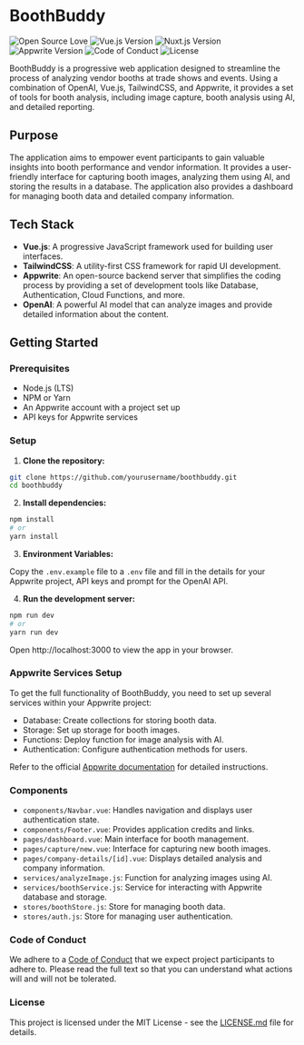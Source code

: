 # BoothBuddy

![Open Source Love](https://badges.frapsoft.com/os/v1/open-source.svg?v=103)
![Vue.js Version](https://img.shields.io/badge/vue.js-3.x-brightgreen.svg)
![Nuxt.js Version](https://img.shields.io/badge/nuxt.js-3.x-00b0f4.svg)
![Appwrite Version](https://img.shields.io/badge/appwrite-13.x-ff69b4.svg)
![Code of Conduct](https://img.shields.io/badge/code%20of%20conduct-contributor%20covenant-ff69b4.svg)
![License](https://img.shields.io/badge/license-MIT-blue.svg)

BoothBuddy is a progressive web application designed to streamline the process of analyzing vendor booths at trade shows and events. Using a combination of OpenAI, Vue.js, TailwindCSS, and Appwrite, it provides a set of tools for booth analysis, including image capture, booth analysis using AI, and detailed reporting.

## Purpose

The application aims to empower event participants to gain valuable insights into booth performance and vendor information. It provides a user-friendly interface for capturing booth images, analyzing them using AI, and storing the results in a database. The application also provides a dashboard for managing booth data and detailed company information.

## Tech Stack

- **Vue.js**: A progressive JavaScript framework used for building user interfaces.
- **TailwindCSS**: A utility-first CSS framework for rapid UI development.
- **Appwrite**: An open-source backend server that simplifies the coding process by providing a set of development tools like Database, Authentication, Cloud Functions, and more.
- **OpenAI**: A powerful AI model that can analyze images and provide detailed information about the content.

## Getting Started

### Prerequisites

- Node.js (LTS)
- NPM or Yarn
- An Appwrite account with a project set up
- API keys for Appwrite services

### Setup

1. **Clone the repository:**

```bash
git clone https://github.com/yourusername/boothbuddy.git
cd boothbuddy
```

2. **Install dependencies:**

```bash
npm install
# or
yarn install
```

3. **Environment Variables:**

Copy the `.env.example` file to a `.env` file and fill in the details for your Appwrite project, API keys and prompt for the OpenAI API.

4. **Run the development server:**

```bash
npm run dev
# or
yarn run dev
```

Open http://localhost:3000 to view the app in your browser.

### Appwrite Services Setup

To get the full functionality of BoothBuddy, you need to set up several services within your Appwrite project:

* Database: Create collections for storing booth data.
* Storage: Set up storage for booth images.
* Functions: Deploy function for image analysis with AI.
* Authentication: Configure authentication methods for users.

Refer to the official [Appwrite documentation](https://appwrite.io/docs) for detailed instructions.

### Components

* `components/Navbar.vue`: Handles navigation and displays user authentication state.
* `components/Footer.vue`: Provides application credits and links.
* `pages/dashboard.vue`: Main interface for booth management.
* `pages/capture/new.vue`: Interface for capturing new booth images.
* `pages/company-details/[id].vue`: Displays detailed analysis and company information.
* `services/analyzeImage.js`: Function for analyzing images using AI.
* `services/boothService.js`: Service for interacting with Appwrite database and storage.
* `stores/boothStore.js`: Store for managing booth data.
* `stores/auth.js`: Store for managing user authentication.

### Code of Conduct

We adhere to a [Code of Conduct](CODE_OF_CONDUCT.md) that we expect project participants to adhere to. Please read the full text so that you can understand what actions will and will not be tolerated.

### License

This project is licensed under the MIT License - see the [LICENSE.md](LICENSE.md) file for details.
